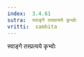 ```yaml
---
index:  3.4.61
sutra:  स्वाङ्गे तस्प्रत्यये कृभ्वोः
vritti:  samhita 
---
```


स्वाङ्गे तस्प्रत्यये कृभ्वोः

